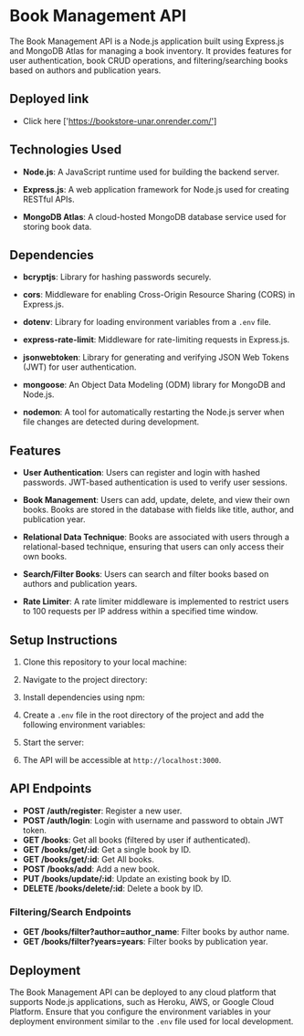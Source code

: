 # Book Management API

The Book Management API is a Node.js application built using Express.js and MongoDB Atlas for managing a book inventory. It provides features for user authentication, book CRUD operations, and filtering/searching books based on authors and publication years.

## Deployed link
- Click here ['https://bookstore-unar.onrender.com/']

## Technologies Used
- **Node.js**: A JavaScript runtime used for building the backend server.
  
- **Express.js**: A web application framework for Node.js used for creating RESTful APIs.
  
- **MongoDB Atlas**: A cloud-hosted MongoDB database service used for storing book data.

## Dependencies

- **bcryptjs**: Library for hashing passwords securely.
  
- **cors**: Middleware for enabling Cross-Origin Resource Sharing (CORS) in Express.js.
  
- **dotenv**: Library for loading environment variables from a `.env` file.
  
- **express-rate-limit**: Middleware for rate-limiting requests in Express.js.
  
- **jsonwebtoken**: Library for generating and verifying JSON Web Tokens (JWT) for user authentication.
  
- **mongoose**: An Object Data Modeling (ODM) library for MongoDB and Node.js.
  
- **nodemon**: A tool for automatically restarting the Node.js server when file changes are detected during development.

## Features

- **User Authentication**: Users can register and login with hashed passwords. JWT-based authentication is used to verify user sessions.

- **Book Management**: Users can add, update, delete, and view their own books. Books are stored in the database with fields like title, author, and publication year.

- **Relational Data Technique**: Books are associated with users through a relational-based technique, ensuring that users can only access their own books.

- **Search/Filter Books**: Users can search and filter books based on authors and publication years.

- **Rate Limiter**: A rate limiter middleware is implemented to restrict users to 100 requests per IP address within a specified time window.

## Setup Instructions

1. Clone this repository to your local machine:

2. Navigate to the project directory:

3. Install dependencies using npm:


4. Create a `.env` file in the root directory of the project and add the following environment variables:


5. Start the server:


6. The API will be accessible at `http://localhost:3000`.

## API Endpoints

- **POST /auth/register**: Register a new user.
- **POST /auth/login**: Login with username and password to obtain JWT token.
- **GET /books**: Get all books (filtered by user if authenticated).
- **GET /books/get/:id**: Get a single book by ID.
- **GET /books/get/:id**: Get All books.
- **POST /books/add**: Add a new book.
- **PUT /books/update/:id**: Update an existing book by ID.
- **DELETE /books/delete/:id**: Delete a book by ID.

### Filtering/Search Endpoints

- **GET /books/filter?author=author_name**: Filter books by author name.
- **GET /books/filter?years=years**: Filter books by publication year.

## Deployment

The Book Management API can be deployed to any cloud platform that supports Node.js applications, such as Heroku, AWS, or Google Cloud Platform. Ensure that you configure the environment variables in your deployment environment similar to the `.env` file used for local development.

